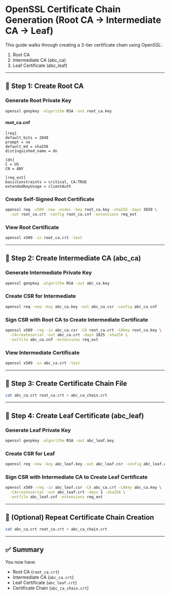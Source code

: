 
# OpenSSL Certificate Chain Generation (Root CA → Intermediate CA → Leaf)

This guide walks through creating a 3-tier certificate chain using OpenSSL:

1. Root CA
2. Intermediate CA (abc_ca)
3. Leaf Certificate (abc_leaf)

---

## 🧾 Step 1: Create Root CA

### Generate Root Private Key
```bash
openssl genpkey -algorithm RSA -out root_ca.key
```
#### root_ca.cnf
```
[req]
default_bits = 2048
prompt = no
default_md = sha256
distinguished_name = dn

[dn]
C = US
CN = ANY

[req_ext]
basicConstraints = critical, CA:TRUE
extendedKeyUsage = clientAuth
```

### Create Self-Signed Root Certificate
```bash
openssl req -x509 -new -nodes -key root_ca.key -sha256 -days 3650 \
  -out root_ca.crt -config root_ca.cnf -extensions req_ext
```

### View Root Certificate
```bash
openssl x509 -in root_ca.crt -text
```

---

## 🧾 Step 2: Create Intermediate CA (abc_ca)

### Generate Intermediate Private Key
```bash
openssl genpkey -algorithm RSA -out abc_ca.key
```

### Create CSR for Intermediate
```bash
openssl req -new -key abc_ca.key -out abc_ca.csr -config abc_ca.cnf
```

### Sign CSR with Root CA to Create Intermediate Certificate
```bash
openssl x509 -req -in abc_ca.csr -CA root_ca.crt -CAkey root_ca.key \
  -CAcreateserial -out abc_ca.crt -days 1825 -sha256 \
  -extfile abc_ca.cnf -extensions req_ext
```

### View Intermediate Certificate
```bash
openssl x509 -in abc_ca.crt -text
```

---

## 🔗 Step 3: Create Certificate Chain File

```bash
cat abc_ca.crt root_ca.crt > abc_ca_chain.crt
```

---

## 🧾 Step 4: Create Leaf Certificate (abc_leaf)

### Generate Leaf Private Key
```bash
openssl genpkey -algorithm RSA -out abc_leaf.key
```

### Create CSR for Leaf
```bash
openssl req -new -key abc_leaf.key -out abc_leaf.csr -config abc_leaf.cnf
```

### Sign CSR with Intermediate CA to Create Leaf Certificate
```bash
openssl x509 -req -in abc_leaf.csr -CA abc_ca.crt -CAkey abc_ca.key \
  -CAcreateserial -out abc_leaf.crt -days 1 -sha256 \
  -extfile abc_leaf.cnf -extensions req_ext
```

---

## 🔗 (Optional) Repeat Certificate Chain Creation

```bash
cat abc_ca.crt root_ca.crt > abc_ca_chain.crt
```

---

## ✅ Summary

You now have:
- Root CA (`root_ca.crt`)
- Intermediate CA (`abc_ca.crt`)
- Leaf Certificate (`abc_leaf.crt`)
- Certificate Chain (`abc_ca_chain.crt`)
